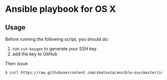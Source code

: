 # Ansible playbook for OS X

## Usage

Before running the following script, you should do:

1. run `ssh-keygen` to generate your SSH key
1. add the key to GitHub

Then issue

```sh
$ curl https://raw.githubusercontent.com/skatsuta/ansible-osx/master/init.sh | bash
```

